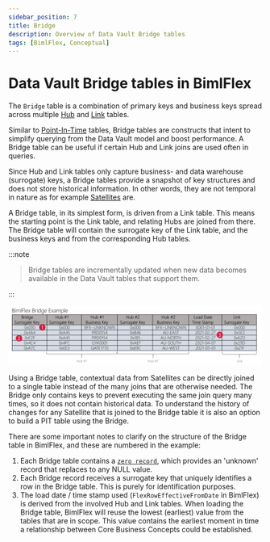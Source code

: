 ```yaml
---
sidebar_position: 7
title: Bridge
description: Overview of Data Vault Bridge tables
tags: [BimlFlex, Conceptual]
---
```

# Data Vault Bridge tables in BimlFlex

The `Bridge` table is a combination of primary keys and business keys spread across multiple [Hub](bimlflex-data-vault-concept-hub) and [Link](bimlflex-data-vault-concept-link) tables.

Similar to [Point-In-Time](bimlflex-data-vault-concept-pit) tables, Bridge tables are constructs that intent to simplify querying from the Data Vault model and boost performance. A Bridge table can be useful if certain Hub and Link joins are used often in queries.

Since Hub and Link tables only capture business- and data warehouse (surrogate) keys, a Bridge tables provide a snapshot of key structures and does not store historical information. In other words, they are not temporal in nature as for example [Satellites](bimlflex-data-vault-concept-satellite) are.

A Bridge table, in its simplest form, is driven from a Link table. This means the starting point is the Link table, and relating Hubs are joined from there. The Bridge table will contain the surrogate key of the Link table, and the business keys and from the corresponding Hub tables.

:::note


> Bridge tables are incrementally updated when new data becomes available in the Data Vault tables that support them.

:::


![Bridge example](images/bridge-example.png "Bridge example")

Using a Bridge table, contextual data from Satellites can be directly joined to a single table instead of the many joins that are otherwise needed. The Bridge only contains keys to prevent executing the same join query many times, so it does not contain historical data. To understand the history of changes for any Satellite that is joined to the Bridge table it is also an option to build a PIT table using the Bridge.

There are some important notes to clarify on the structure of the Bridge table in BimlFlex, and these are numbered in the example:

1. Each Bridge table contains a [`zero record`](bimlflex-data-vault-concept-zero-records), which provides an 'unknown' record that replaces to any NULL value.
1. Each Bridge record receives a surrogate key that uniquely identifies a row in the Bridge table. This is purely for identification purposes.
1. The load date / time stamp used (`FlexRowEffectiveFromDate` in BimlFlex) is derived from the involved Hub and Link tables. When loading the Bridge table, BimlFlex will reuse the lowest (earliest) value from the tables that are in scope. This value contains the earliest moment in time a relationship between Core Business Concepts could be established.
